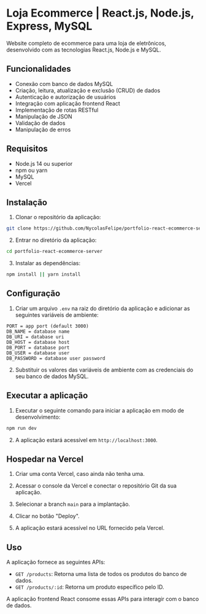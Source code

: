 # Loja Ecommerce | React.js, Node.js, Express, MySQL
Website completo de ecommerce para uma loja de eletrônicos, desenvolvido com as tecnologias React.js, Node.js e MySQL.

## Funcionalidades
* Conexão com banco de dados MySQL
* Criação, leitura, atualização e exclusão (CRUD) de dados
* Autenticação e autorização de usuários
* Integração com aplicação frontend React
* Implementação de rotas RESTful
* Manipulação de JSON
* Validação de dados
* Manipulação de erros

## Requisitos
* Node.js 14 ou superior
* npm ou yarn
* MySQL
* Vercel

## Instalação
1. Clonar o repositório da aplicação:
```bash
git clone https://github.com/NycolasFelipe/portfolio-react-ecommerce-server.git
```

2. Entrar no diretório da aplicação:
```bash
cd portfolio-react-ecommerce-server
```

3. Instalar as dependências:
```bash
npm install || yarn install
```

## Configuração

1. Criar um arquivo `.env` na raiz do diretório da aplicação e adicionar as seguintes variáveis de ambiente:

```
PORT = app port (default 3000)
DB_NAME = database name
DB_URI = database uri
DB_HOST = database host
DB_PORT = database port
DB_USER = database user
DB_PASSWORD = database user password
```

2. Substituir os valores das variáveis de ambiente com as credenciais do seu banco de dados MySQL.


## Executar a aplicação

1. Executar o seguinte comando para iniciar a aplicação em modo de desenvolvimento:

```bash
npm run dev
```

2. A aplicação estará acessível em `http://localhost:3000`.

## Hospedar na Vercel
1. Criar uma conta Vercel, caso ainda não tenha uma.
2. Acessar o console da Vercel e conectar o repositório Git da sua aplicação.
3. Selecionar a branch `main` para a implantação.
4. Clicar no botão "Deploy".

5. A aplicação estará acessível no URL fornecido pela Vercel.

## Uso
A aplicação fornece as seguintes APIs:
* `GET /products`: Retorna uma lista de todos os produtos do banco de dados.
* `GET /products/:id`: Retorna um produto específico pelo ID.

A aplicação frontend React consome essas APIs para interagir com o banco de dados.

